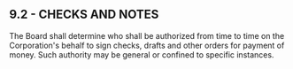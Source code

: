 ## **9.2 - CHECKS AND NOTES**

The Board shall determine who shall be authorized from time to time on the Corporation's behalf to sign checks, drafts and other orders for payment of money. Such authority may be general or confined to specific instances.
